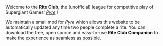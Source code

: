 Welcome to the **Rite Club**, the (unofficial) league for competitive play
of Supergiant Games' [_Pyre_](https://www.supergiantgames.com/games/pyre/) !

We maintain a small mod for _Pyre_ which allows this website to be
automatically updated any time two people complete a rite. You can download
the free, open source and easy-to-use **Rite Club Companion** to make the
experience as seamless as possible.
